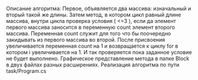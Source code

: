 Описание алгоритма:
Первое, объявляется два массива: изначальный и вторый такой же длины. 
Затем метод, в котором цикл равный длине массива, внутри цикла проверка условия ( <=3 ), 
если да элемент первого массива заносится в переменную count элемент второго массива. 
Переменная count служит для того что бы поочередно закидывать из первого массива во второй. 
После присвоения увеличивается переменная count на 1 и возвращается к циклу for в котором i увеличивается на 1. 
И так проверяется пока заданное условие не будет выполнено.
Графическое представление метода в папке Block в двух файлах разных расширениях.
Реализация алгоритма по пути task/Program.cs